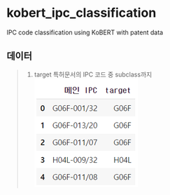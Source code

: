 # kobert_ipc_classification
IPC code classification using KoBERT with patent data

## 데이터
> 1. target
> 특허문서의 IPC 코드 중 subclass까지
> ![image](https://github.com/jungsungmoon/kobert_ipc_classification/blob/main/pic/1.png)
